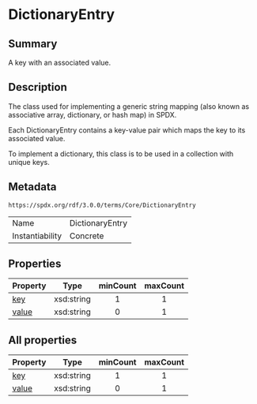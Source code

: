 <!-- Automatically generated by spec-parser v2.3.0 on 2024-07-09T17:43:37.025898+00:00 -->
<!-- SPDX-License-Identifier: Community-Spec-1.0 -->

# DictionaryEntry

## Summary

A key with an associated value.


## Description

The class used for implementing a generic string mapping (also known as
associative array, dictionary, or hash map) in SPDX.

Each DictionaryEntry contains a key-value pair which maps the key to its
associated value.

To implement a dictionary, this class is to be used in a collection with
unique keys.


## Metadata

`https://spdx.org/rdf/3.0.0/terms/Core/DictionaryEntry`


| | |
|---|---|
| Name | DictionaryEntry |
| Instantiability | Concrete |






## Properties

| Property | Type | minCount | maxCount |
|---|---|:---:|:---:|
| [key](../Properties/key.md) | xsd:string | 1 | 1 |
| [value](../Properties/value.md) | xsd:string | 0 | 1 |



## All properties

| Property | Type | minCount | maxCount |
|---|---|:---:|:---:|
| [key](../../Core/Properties/key.md) | xsd:string | 1 | 1 |
| [value](../../Core/Properties/value.md) | xsd:string | 0 | 1 |



